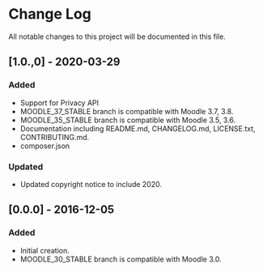# Change Log
All notable changes to this project will be documented in this file.

## [1.0.,0] - 2020-03-29
### Added
- Support for Privacy API
- MOODLE_37_STABLE branch is compatible with Moodle 3.7, 3.8.
- MOODLE_35_STABLE branch is compatible with Moodle 3.5, 3.6.
- Documentation including README.md, CHANGELOG.md, LICENSE.txt, CONTRIBUTING.md.
- composer.json
### Updated
- Updated copyright notice to include 2020.

## [0.0.0] - 2016-12-05
### Added
- Initial creation.
- MOODLE_30_STABLE branch is compatible with Moodle 3.0.
